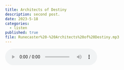 ```yaml
---
title: Architects of Destiny
description: second post.
date: 2023-5-18
categories:
  - listen
published: true
file: Runecaster%20-%20Architects%20of%20Destiny.mp3
---
```

![undefined](Runecaster%20-%20Architects%20of%20Destiny.mp3)
